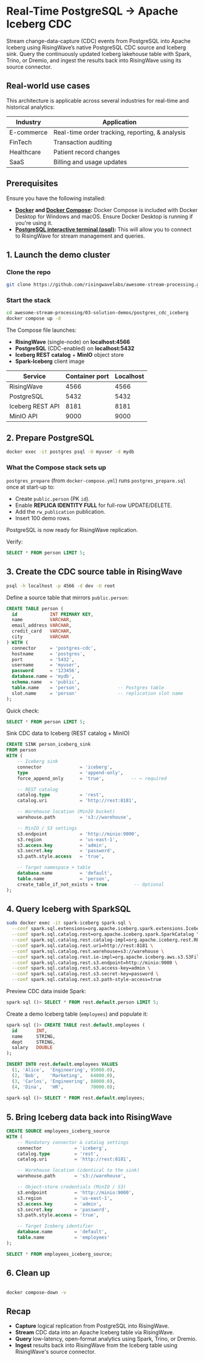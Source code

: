 # Real-Time PostgreSQL → Apache Iceberg CDC

Stream change-data-capture (CDC) events from PostgreSQL into Apache Iceberg using RisingWave’s native PostgreSQL CDC source and Iceberg sink. Query the continuously updated Iceberg lakehouse table with Spark, Trino, or Dremio, and ingest the results back into RisingWave using its source connector.

## Real-world use cases

This architecture is applicable across several industries for real-time and historical analytics:

| Industry | Application |
| --- | --- |
| E-commerce | Real-time order tracking, reporting, & analysis |
| FinTech | Transaction auditing |
| Healthcare | Patient record changes |
| SaaS | Billing and usage updates |

## **Prerequisites**

Ensure you have the following installed:

- **[Docker](https://docs.docker.com/get-docker/) and [Docker Compose](https://docs.docker.com/compose/install/):** Docker Compose is included with Docker Desktop for Windows and macOS. Ensure Docker Desktop is running if you're using it.
- **[PostgreSQL interactive terminal (psql)](https://www.postgresql.org/download/):** This will allow you to connect to RisingWave for stream management and queries.

## 1. Launch the demo cluster

### Clone the repo

```bash
git clone https://github.com/risingwavelabs/awesome-stream-processing.git
```

### Start the stack

```bash
cd awesome-stream-processing/03-solution-demos/postgres_cdc_iceberg
docker compose up -d
```

The Compose file launches:

- **RisingWave** (single-node) on **localhost:4566**
- **PostgreSQL** (CDC-enabled) on **localhost:5432**
- **Iceberg REST catalog** + **MinIO** object store
- **Spark-Iceberg** client image

| Service | Container port | Localhost |
| --- | --- | --- |
| RisingWave | 4566 | 4566 |
| PostgreSQL | 5432 | 5432 |
| Iceberg REST API | 8181 | 8181 |
| MinIO API | 9000 | 9000 |

## 2. Prepare PostgreSQL

```bash
docker exec -it postgres psql -U myuser -d mydb
```

### What the Compose stack sets up

`postgres_prepare` (from `docker-compose.yml`) runs `postgres_prepare.sql` once at start-up to:

- Create `public.person` (PK `id`).
- Enable **REPLICA IDENTITY FULL** for full-row UPDATE/DELETE.
- Add the `rw_publication` publication.
- Insert 100 demo rows.

PostgreSQL is now ready for RisingWave replication.

Verify:

```sql
SELECT * FROM person LIMIT 5;
```

## 3. Create the CDC source table in RisingWave

```bash
psql -h localhost -p 4566 -d dev -U root
```

Define a source table that mirrors `public.person`:

```sql
CREATE TABLE person (
  id            INT PRIMARY KEY,
  name          VARCHAR,
  email_address VARCHAR,
  credit_card   VARCHAR,
  city          VARCHAR
) WITH (
  connector     = 'postgres-cdc',
  hostname      = 'postgres',
  port          = '5432',
  username      = 'myuser',
  password      = '123456',
  database.name = 'mydb',
  schema.name   = 'public',
  table.name    = 'person',              -- Postgres table
  slot.name     = 'person'               -- replication slot name
);

```

Quick check:

```sql
SELECT * FROM person LIMIT 5;
```

Sink CDC data to Iceberg (REST catalog + MinIO)

```sql
CREATE SINK person_iceberg_sink
FROM person
WITH (
    -- Iceberg sink
    connector              = 'iceberg',
    type                   = 'append-only',
    force_append_only      = 'true',          -- ← required

    -- REST catalog
    catalog.type           = 'rest',
    catalog.uri            = 'http://rest:8181',

    -- Warehouse location (MinIO bucket)
    warehouse.path         = 's3://warehouse',

    -- MinIO / S3 settings
    s3.endpoint            = 'http://minio:9000',
    s3.region              = 'us-east-1',
    s3.access.key          = 'admin',
    s3.secret.key          = 'password',
    s3.path.style.access   = 'true',

    -- Target namespace + table
    database.name          = 'default',
    table.name             = 'person',
    create_table_if_not_exists = true          -- Optional
);
```

## 4. Query Iceberg with SparkSQL

```bash
sudo docker exec -it spark-iceberg spark-sql \
  --conf spark.sql.extensions=org.apache.iceberg.spark.extensions.IcebergSparkSessionExtensions \
  --conf spark.sql.catalog.rest=org.apache.iceberg.spark.SparkCatalog \
  --conf spark.sql.catalog.rest.catalog-impl=org.apache.iceberg.rest.RESTCatalog \
  --conf spark.sql.catalog.rest.uri=http://rest:8181 \
  --conf spark.sql.catalog.rest.warehouse=s3://warehouse \
  --conf spark.sql.catalog.rest.io-impl=org.apache.iceberg.aws.s3.S3FileIO \
  --conf spark.sql.catalog.rest.s3.endpoint=http://minio:9000 \
  --conf spark.sql.catalog.rest.s3.access-key=admin \
  --conf spark.sql.catalog.rest.s3.secret-key=password \
  --conf spark.sql.catalog.rest.s3.path-style-access=true
```

Preview CDC data inside Spark:

```sql
spark-sql ()> SELECT * FROM rest.default.person LIMIT 5;
```

Create a demo Iceberg table (`employees`) and populate it:

```sql
spark-sql ()> CREATE TABLE rest.default.employees (
  id       INT,
  name     STRING,
  dept     STRING,
  salary   DOUBLE
);

INSERT INTO rest.default.employees VALUES
  (1, 'Alice',  'Engineering', 95000.0),
  (2, 'Bob',    'Marketing',   64000.0),
  (3, 'Carlos', 'Engineering', 88000.0),
  (4, 'Dina',   'HR',          70000.0);
  
spark-sql ()> SELECT * FROM rest.default.employees;
```

## 5. Bring Iceberg data back into RisingWave

```sql
CREATE SOURCE employees_iceberg_source
WITH (
    -- Mandatory connector & catalog settings
    connector            = 'iceberg',
    catalog.type         = 'rest',
    catalog.uri          = 'http://rest:8181',

    -- Warehouse location (identical to the sink)
    warehouse.path       = 's3://warehouse',

    -- Object-store credentials (MinIO / S3)
    s3.endpoint          = 'http://minio:9000',
    s3.region            = 'us-east-1',
    s3.access.key        = 'admin',
    s3.secret.key        = 'password',
    s3.path.style.access = 'true',

    -- Target Iceberg identifier
    database.name        = 'default',
    table.name           = 'employees'
);

SELECT * FROM employees_iceberg_source;

```

## **6. Clean up**

```bash

docker compose-down -v
```

## Recap

- **Capture** logical replication from PostgreSQL into RisingWave.
- **Stream** CDC data into an Apache Iceberg table via RisingWave.
- **Query** low-latency, open-format analytics using Spark, Trino, or Dremio.
- **Ingest** results back into RisingWave from the Iceberg table using RisingWave's source connector.
